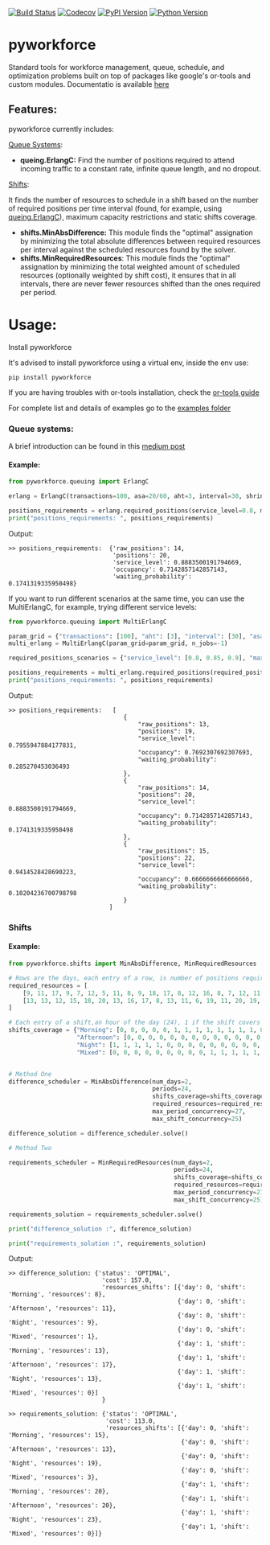 
[![Build Status](https://www.travis-ci.com/rodrigo-arenas/pyworkforce.svg?branch=main)](https://www.travis-ci.com/rodrigo-arenas/pyworkforce)
[![Codecov](https://codecov.io/gh/rodrigo-arenas/pyworkforce/branch/main/graphs/badge.svg?branch=main&service=github)](https://codecov.io/github/rodrigo-arenas/pyworkforce?branch=main)
[![PyPI Version](https://badge.fury.io/py/pyworkforce.svg)](https://badge.fury.io/py/pyworkforce)
[![Python Version](https://img.shields.io/badge/python-3.6%20%7C%203.7%20%7C%203.8%20%7C%203.9-blue)](https://www.python.org/downloads/)


# pyworkforce
Standard tools for workforce management, queue, schedule, and optimization problems built on top of packages like google's or-tools 
and custom modules.
Documentatio is available [here](https://pyworkforce.readthedocs.io/)

## Features:
pyworkforce currently includes:

[Queue Systems](./pyworkforce/queuing):
- **queing.ErlangC:** Find the number of positions required to attend incoming traffic to a constant rate, 
  infinite queue length, and no dropout.
  
[Shifts](./pyworkforce/shifts):

It finds the number of resources to schedule in a shift based on the number of required positions per time interval 
(found, for example, using  [queing.ErlangC](./pyworkforce/queuing/erlang.py)), maximum capacity restrictions and static shifts coverage.<br>
- **shifts.MinAbsDifference:** This module finds the "optimal" assignation by minimizing the total absolute differences between required resources per interval against the scheduled resources found by the solver.
- **shifts.MinRequiredResources**: This module finds the "optimal" assignation by minimizing the total weighted amount of scheduled resources (optionally weighted by shift cost), it ensures that in all intervals, there are
    never fewer resources shifted than the ones required per period. 


# Usage:
Install pyworkforce

It's advised to install pyworkforce using a virtual env, inside the env use:

```
pip install pyworkforce
```

If you are having troubles with or-tools installation, check the [or-tools guide](https://github.com/google/or-tools#installation)

For complete list and details of examples go to the 
[examples folder](https://github.com/rodrigo-arenas/pyworkforce/tree/develop/examples)

### Queue systems:

A brief introduction can be found in this [medium post](https://medium.com/mlearning-ai/workforce-planning-optimization-using-python-69af0ef9011a)

#### Example:

```python
from pyworkforce.queuing import ErlangC

erlang = ErlangC(transactions=100, asa=20/60, aht=3, interval=30, shrinkage=0.3)

positions_requirements = erlang.required_positions(service_level=0.8, max_occupancy=0.85)
print("positions_requirements: ", positions_requirements)
```
Output:
```
>> positions_requirements:  {'raw_positions': 14, 
                             'positions': 20, 
                             'service_level': 0.8883500191794669, 
                             'occupancy': 0.7142857142857143, 
                             'waiting_probability': 0.1741319335950498}
```

If you want to run different scenarios at the same time, you can use the MultiErlangC, for example, trying different service levels:

```python
from pyworkforce.queuing import MultiErlangC

param_grid = {"transactions": [100], "aht": [3], "interval": [30], "asa": [20 / 60], "shrinkage": [0.3]}
multi_erlang = MultiErlangC(param_grid=param_grid, n_jobs=-1)

required_positions_scenarios = {"service_level": [0.8, 0.85, 0.9], "max_occupancy": [0.8]}

positions_requirements = multi_erlang.required_positions(required_positions_scenarios)
print("positions_requirements: ", positions_requirements)
```
Output:
```
>> positions_requirements:   [
                                {
                                    "raw_positions": 13,
                                    "positions": 19,
                                    "service_level": 0.7955947884177831,
                                    "occupancy": 0.7692307692307693,
                                    "waiting_probability": 0.285270453036493
                                },
                                {
                                    "raw_positions": 14,
                                    "positions": 20,
                                    "service_level": 0.8883500191794669,
                                    "occupancy": 0.7142857142857143,
                                    "waiting_probability": 0.1741319335950498
                                },
                                {
                                    "raw_positions": 15,
                                    "positions": 22,
                                    "service_level": 0.9414528428690223,
                                    "occupancy": 0.6666666666666666,
                                    "waiting_probability": 0.10204236700798798
                                }
                            ]
```
### Shifts
#### Example:

```python
from pyworkforce.shifts import MinAbsDifference, MinRequiredResources

# Rows are the days, each entry of a row, is number of positions required at an hour of the day (24). 
required_resources = [
    [9, 11, 17, 9, 7, 12, 5, 11, 8, 9, 18, 17, 8, 12, 16, 8, 7, 12, 11, 10, 13, 19, 16, 7],
    [13, 13, 12, 15, 18, 20, 13, 16, 17, 8, 13, 11, 6, 19, 11, 20, 19, 17, 10, 13, 14, 23, 16, 8]
]

# Each entry of a shift,an hour of the day (24), 1 if the shift covers that hour, 0 otherwise
shifts_coverage = {"Morning": [0, 0, 0, 0, 0, 1, 1, 1, 1, 1, 1, 1, 1, 0, 0, 0, 0, 0, 0, 0, 0, 0, 0, 0],
                   "Afternoon": [0, 0, 0, 0, 0, 0, 0, 0, 0, 0, 0, 0, 0, 1, 1, 1, 1, 1, 1, 1, 1, 0, 0, 0],
                   "Night": [1, 1, 1, 1, 1, 0, 0, 0, 0, 0, 0, 0, 0, 0, 0, 0, 0, 0, 0, 0, 0, 1, 1, 1],
                   "Mixed": [0, 0, 0, 0, 0, 0, 0, 0, 0, 1, 1, 1, 1, 1, 1, 1, 1, 0, 0, 0, 0, 0, 0, 0]}


# Method One
difference_scheduler = MinAbsDifference(num_days=2,
                                        periods=24,
                                        shifts_coverage=shifts_coverage,
                                        required_resources=required_resources,
                                        max_period_concurrency=27,
                                        max_shift_concurrency=25)

difference_solution = difference_scheduler.solve()

# Method Two

requirements_scheduler = MinRequiredResources(num_days=2,
                                              periods=24,
                                              shifts_coverage=shifts_coverage,
                                              required_resources=required_resources,
                                              max_period_concurrency=27,
                                              max_shift_concurrency=25)

requirements_solution = requirements_scheduler.solve()

print("difference_solution :", difference_solution)

print("requirements_solution :", requirements_solution)
```
Output:
```
>> difference_solution: {'status': 'OPTIMAL', 
                          'cost': 157.0, 
                          'resources_shifts': [{'day': 0, 'shift': 'Morning', 'resources': 8},
                                               {'day': 0, 'shift': 'Afternoon', 'resources': 11},
                                               {'day': 0, 'shift': 'Night', 'resources': 9}, 
                                               {'day': 0, 'shift': 'Mixed', 'resources': 1}, 
                                               {'day': 1, 'shift': 'Morning', 'resources': 13}, 
                                               {'day': 1, 'shift': 'Afternoon', 'resources': 17}, 
                                               {'day': 1, 'shift': 'Night', 'resources': 13}, 
                                               {'day': 1, 'shift': 'Mixed', 'resources': 0}]
                          }

>> requirements_solution: {'status': 'OPTIMAL', 
                           'cost': 113.0, 
                           'resources_shifts': [{'day': 0, 'shift': 'Morning', 'resources': 15}, 
                                                {'day': 0, 'shift': 'Afternoon', 'resources': 13}, 
                                                {'day': 0, 'shift': 'Night', 'resources': 19}, 
                                                {'day': 0, 'shift': 'Mixed', 'resources': 3}, 
                                                {'day': 1, 'shift': 'Morning', 'resources': 20}, 
                                                {'day': 1, 'shift': 'Afternoon', 'resources': 20}, 
                                                {'day': 1, 'shift': 'Night', 'resources': 23}, 
                                                {'day': 1, 'shift': 'Mixed', 'resources': 0}]}
```
